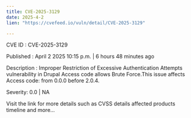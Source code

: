 ```yaml
---
title: CVE-2025-3129
date: 2025-4-2
lien: "https://cvefeed.io/vuln/detail/CVE-2025-3129"

---
```


CVE ID : CVE-2025-3129

Published :  April 2
2025
10:15 p.m. | 6 hours
48 minutes ago

Description : Improper Restriction of Excessive Authentication Attempts vulnerability in Drupal Access code allows Brute Force.This issue affects Access code: from 0.0.0 before 2.0.4.

Severity: 0.0 | NA

Visit the link for more details
such as CVSS details
affected products
timeline
and more...
